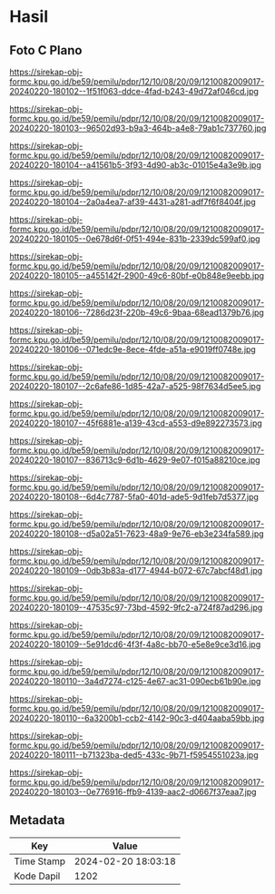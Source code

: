 # Hasil

## Foto C Plano

https://sirekap-obj-formc.kpu.go.id/be59/pemilu/pdpr/12/10/08/20/09/1210082009017-20240220-180102--1f51f063-ddce-4fad-b243-49d72af046cd.jpg

https://sirekap-obj-formc.kpu.go.id/be59/pemilu/pdpr/12/10/08/20/09/1210082009017-20240220-180103--96502d93-b9a3-464b-a4e8-79ab1c737760.jpg

https://sirekap-obj-formc.kpu.go.id/be59/pemilu/pdpr/12/10/08/20/09/1210082009017-20240220-180104--a41561b5-3f93-4d90-ab3c-01015e4a3e9b.jpg

https://sirekap-obj-formc.kpu.go.id/be59/pemilu/pdpr/12/10/08/20/09/1210082009017-20240220-180104--2a0a4ea7-af39-4431-a281-adf7f6f8404f.jpg

https://sirekap-obj-formc.kpu.go.id/be59/pemilu/pdpr/12/10/08/20/09/1210082009017-20240220-180105--0e678d6f-0f51-494e-831b-2339dc599af0.jpg

https://sirekap-obj-formc.kpu.go.id/be59/pemilu/pdpr/12/10/08/20/09/1210082009017-20240220-180105--a455142f-2900-49c6-80bf-e0b848e9eebb.jpg

https://sirekap-obj-formc.kpu.go.id/be59/pemilu/pdpr/12/10/08/20/09/1210082009017-20240220-180106--7286d23f-220b-49c6-9baa-68ead1379b76.jpg

https://sirekap-obj-formc.kpu.go.id/be59/pemilu/pdpr/12/10/08/20/09/1210082009017-20240220-180106--071edc9e-8ece-4fde-a51a-e9019ff0748e.jpg

https://sirekap-obj-formc.kpu.go.id/be59/pemilu/pdpr/12/10/08/20/09/1210082009017-20240220-180107--2c6afe86-1d85-42a7-a525-98f7634d5ee5.jpg

https://sirekap-obj-formc.kpu.go.id/be59/pemilu/pdpr/12/10/08/20/09/1210082009017-20240220-180107--45f6881e-a139-43cd-a553-d9e892273573.jpg

https://sirekap-obj-formc.kpu.go.id/be59/pemilu/pdpr/12/10/08/20/09/1210082009017-20240220-180107--836713c9-6d1b-4629-9e07-f015a88210ce.jpg

https://sirekap-obj-formc.kpu.go.id/be59/pemilu/pdpr/12/10/08/20/09/1210082009017-20240220-180108--6d4c7787-5fa0-401d-ade5-9d1feb7d5377.jpg

https://sirekap-obj-formc.kpu.go.id/be59/pemilu/pdpr/12/10/08/20/09/1210082009017-20240220-180108--d5a02a51-7623-48a9-9e76-eb3e234fa589.jpg

https://sirekap-obj-formc.kpu.go.id/be59/pemilu/pdpr/12/10/08/20/09/1210082009017-20240220-180109--0db3b83a-d177-4944-b072-67c7abcf48d1.jpg

https://sirekap-obj-formc.kpu.go.id/be59/pemilu/pdpr/12/10/08/20/09/1210082009017-20240220-180109--47535c97-73bd-4592-9fc2-a724f87ad296.jpg

https://sirekap-obj-formc.kpu.go.id/be59/pemilu/pdpr/12/10/08/20/09/1210082009017-20240220-180109--5e91dcd6-4f3f-4a8c-bb70-e5e8e9ce3d16.jpg

https://sirekap-obj-formc.kpu.go.id/be59/pemilu/pdpr/12/10/08/20/09/1210082009017-20240220-180110--3a4d7274-c125-4e67-ac31-090ecb61b90e.jpg

https://sirekap-obj-formc.kpu.go.id/be59/pemilu/pdpr/12/10/08/20/09/1210082009017-20240220-180110--6a3200b1-ccb2-4142-90c3-d404aaba59bb.jpg

https://sirekap-obj-formc.kpu.go.id/be59/pemilu/pdpr/12/10/08/20/09/1210082009017-20240220-180111--b71323ba-ded5-433c-9b71-f5954551023a.jpg

https://sirekap-obj-formc.kpu.go.id/be59/pemilu/pdpr/12/10/08/20/09/1210082009017-20240220-180103--0e776916-ffb9-4139-aac2-d0667f37eaa7.jpg


## Metadata

| Key        | Value               |
| ---------- | ------------------- |
| Time Stamp | 2024-02-20 18:03:18 |
| Kode Dapil | 1202                |



